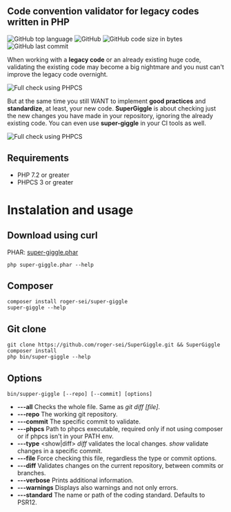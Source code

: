 ## Code convention validator for legacy codes written in PHP

![GitHub top language](https://img.shields.io/github/languages/top/roger-sei/SuperGiggle?style=for-the-badge)
![GitHub](https://img.shields.io/github/license/roger-sei/SuperGiggle?style=for-the-badge)
![GitHub code size in bytes](https://img.shields.io/github/languages/code-size/roger-sei/SuperGiggle?style=for-the-badge)
![GitHub last commit](https://img.shields.io/github/last-commit/roger-sei/SuperGiggle?style=for-the-badge)

When working with a **legacy code** or an already existing huge code, validating the existing code may become a big nightmare and you nust can't improve the legacy code overnight.

![Full check using PHPCS](https://roger-sei.github.io/assets/phpcs.gif)

But at the same time you still WANT to implement **good practices** and **standardize**, at least, your new code. **SuperGiggle** is about checking just the new changes you have made in your repository, ignoring the already existing code. You can even use **super-giggle** in your CI tools as well.

![Full check using PHPCS](https://roger-sei.github.io/assets/super-giggle.gif)

## Requirements
- PHP 7.2 or greater
- PHPCS 3 or greater


# Instalation and usage

## Download using curl
PHAR: [super-giggle.phar](https://roger-sei.github.io/super-giggle.phar)

    php super-giggle.phar --help


## Composer
    composer install roger-sei/super-giggle
    super-giggle --help


## Git clone

    git clone https://github.com/roger-sei/SuperGiggle.git && SuperGiggle
    composer install
    php bin/super-giggle --help


## Options
    bin/supper-giggle [--repo] [--commit] [options]
- **---all** Checks the whole file. Same as *git diff [file]*.
- **---repo** The working git repository.
- **---commit** The specific commit to validate.
- **---phpcs** Path to phpcs executable, required only if not using composer or if phpcs isn't in your PATH env.
- **---type** <show|diff> *diff* validates the local changes. *show* validate changes in a specific commit.
- **---file** Force checking this file, regardless the type or commit options.
- **---diff** Validates changes on the current repository, between commits or branches.
- **---verbose** Prints additional information.
- **---warnings** Displays also warnings and not only errors.
- **---standard** The name or path of the coding standard. Defaults to PSR12.
